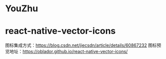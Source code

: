 # YouZhu

# react-native-vector-icons
图标集成方式：https://blog.csdn.net/jiecsdn/article/details/60867232
图标预览地址：https://oblador.github.io/react-native-vector-icons/